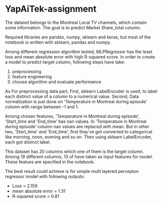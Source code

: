 # YapAiTek-assignment
The dataset belongs to the Montreal Local TV channels, which contain some information. The goal is to predict Market Share_total column.

Required libraries are pandas, numpy, sklearn and keras, but most of the notebook is written with sklearn, pandas and numpy.

Among different regression algorithm tested, MLPRegressor has the least loss and mean absolute error with high R-squared score.
In order to create a model to predict target column, following steps have take:
1. preprocessing
2. feature engineering
3. choose algorithm and evaluate performance

As For preprocessing data part, First, sklearn LabelEncoder is used, to label each distinct value of a column to a numerical value. Second, Data normalization is just done on 'Temperature in Montreal during episode' column with range between -1 and 1.

Among chosen features, 'Temperature in Montreal during episode', 'Start_time and 'End_time' has nan values. In 'Temperature in Montreal during episode' column nan values are replaced with mean. But in other two, 'Start_time' and 'End_time', first they've got converted to categorical like morning, noon, evening and so on. Then using sklearn LabelEncoder, each got distinct label.

This dataset has 20 columns which one of them is the target column. Among 19 different columns, 13 of have taken as input features for model. These featues are specified in the notebook.

The best result could achieve is for simple multi layered percepton regressor model with following outputs:
- Loss = 2.159
- mean absolute error = 1.31
- R-squared score = 0.81
